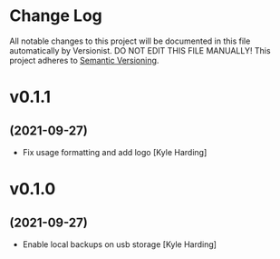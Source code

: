 # Change Log

All notable changes to this project will be documented in this file
automatically by Versionist. DO NOT EDIT THIS FILE MANUALLY!
This project adheres to [Semantic Versioning](http://semver.org/).

# v0.1.1
## (2021-09-27)

* Fix usage formatting and add logo [Kyle Harding]

# v0.1.0
## (2021-09-27)

* Enable local backups on usb storage [Kyle Harding]
